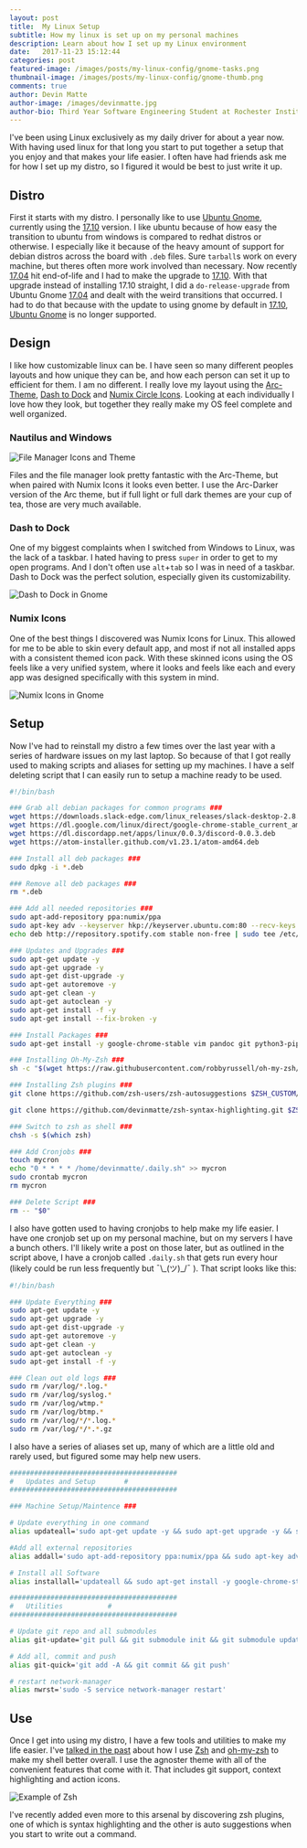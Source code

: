 ```yaml
---
layout: post
title:  My Linux Setup
subtitle: How my linux is set up on my personal machines
description: Learn about how I set up my Linux environment
date:   2017-11-23 15:12:44
categories: post
featured-image: /images/posts/my-linux-config/gnome-tasks.png
thumbnail-image: /images/posts/my-linux-config/gnome-thumb.png
comments: true
author: Devin Matte
author-image: /images/devinmatte.jpg
author-bio: Third Year Software Engineering Student at Rochester Institute of Technology
---
```


I've been using Linux exclusively as my daily driver for about a year now. With having used linux for that long you start to put together a setup that you enjoy and that makes your life easier. I often have had friends ask me for how I set up my distro, so I figured it would be best to just write it up.

## Distro

First it starts with my distro. I personally like to use [Ubuntu Gnome](https://ubuntugnome.org/), currently using the [17.10](https://www.ubuntu.com/desktop/1710) version. I like ubuntu because of how easy the transition to ubuntu from windows is compared to redhat distros or otherwise. I especially like it because of the heavy amount of support for debian distros across the board with `.deb` files. Sure `tarball`s work on every machine, but theres often more work involved than necessary.
Now recently [17.04](https://wiki.ubuntu.com/UbuntuGNOME/GetUbuntuGNOME) hit end-of-life and I had to make the upgrade to [17.10](https://www.ubuntu.com/desktop/1710). With that upgrade instead of installing 17.10 straight, I did a `do-release-upgrade` from Ubuntu Gnome [17.04](https://wiki.ubuntu.com/UbuntuGNOME/GetUbuntuGNOME) and dealt with the weird transitions that occurred. I had to do that because with the update to using gnome by default in [17.10](https://www.ubuntu.com/desktop/1710), [Ubuntu Gnome](https://ubuntugnome.org/) is no longer supported.

## Design

I like how customizable linux can be. I have seen so many different peoples layouts and how unique they can be, and how each person can set it up to efficient for them. I am no different. I really love my layout using the [Arc-Theme](https://github.com/horst3180/arc-theme), [Dash to Dock](https://extensions.gnome.org/extension/307/dash-to-dock/) and [Numix Circle Icons](https://github.com/numixproject/numix-icon-theme-circle). Looking at each individually I love how they look, but together they really make my OS feel complete and well organized.


### Nautilus and Windows

![File Manager Icons and Theme](/images/posts/my-linux-config/file-manager.png)

Files and the file manager look pretty fantastic with the Arc-Theme, but when paired with Numix Icons it looks even better. I use the Arc-Darker version of the Arc theme, but if full light or full dark themes are your cup of tea, those are very much available.

### Dash to Dock

One of my biggest complaints when I switched from Windows to Linux, was the lack of a taskbar. I hated having to press `super` in order to get to my open programs. And I don't often use `alt`+`tab` so I was in need of a taskbar. Dash to Dock was the perfect solution, especially given its customizability.

![Dash to Dock in Gnome](/images/posts/my-linux-config/gnome-tasks.png)

### Numix Icons
One of the best things I discovered was Numix Icons for Linux. This allowed for me to be able to skin every default app, and most if not all installed apps with a consistent themed icon pack. With these skinned icons using the OS feels like a very unified system, where it looks and feels like each and every app was designed specifically with this system in mind.

![Numix Icons in Gnome](/images/posts/my-linux-config/icons.png)

## Setup

Now I've had to reinstall my distro a few times over the last year with a series of hardware issues on my last laptop. So because of that I got really used to making scripts and aliases for setting up my machines. I have a self deleting script that I can easily run to setup a machine ready to be used.

```bash
#!/bin/bash

### Grab all debian packages for common programs ###
wget https://downloads.slack-edge.com/linux_releases/slack-desktop-2.8.0-amd64.deb
wget https://dl.google.com/linux/direct/google-chrome-stable_current_amd64.deb
wget https://dl.discordapp.net/apps/linux/0.0.3/discord-0.0.3.deb
wget https://atom-installer.github.com/v1.23.1/atom-amd64.deb

### Install all deb packages ###
sudo dpkg -i *.deb

### Remove all deb packages ###
rm *.deb

### Add all needed repositories ###
sudo apt-add-repository ppa:numix/ppa
sudo apt-key adv --keyserver hkp://keyserver.ubuntu.com:80 --recv-keys BBEBDCB318AD50EC6865090613B00F1FD2C19886 0DF731E45CE24F27EEEB1450EFDC8610341D9410
echo deb http://repository.spotify.com stable non-free | sudo tee /etc/apt/sources.list.d/spotify.list

### Updates and Upgrades ###
sudo apt-get update -y
sudo apt-get upgrade -y
sudo apt-get dist-upgrade -y
sudo apt-get autoremove -y
sudo apt-get clean -y
sudo apt-get autoclean -y
sudo apt-get install -f -y
sudo apt-get install --fix-broken -y

### Install Packages ###
sudo apt-get install -y google-chrome-stable vim pandoc git python3-pip php numix-icon-theme-circle texlive-full openssh-server spotify-client openjdk-8-* arc-theme npm nodejs nodejs-legacy zsh

### Installing Oh-My-Zsh ###
sh -c "$(wget https://raw.githubusercontent.com/robbyrussell/oh-my-zsh/master/tools/install.sh -O -)"

### Installing Zsh plugins ###
git clone https://github.com/zsh-users/zsh-autosuggestions $ZSH_CUSTOM/plugins/zsh-autosuggestions

git clone https://github.com/devinmatte/zsh-syntax-highlighting.git $ZSH_CUSTOM/plugins/zsh-syntax-highlighting

### Switch to zsh as shell ###
chsh -s $(which zsh)

### Add Cronjobs ###
touch mycron   
echo "0 * * * * /home/devinmatte/.daily.sh" >> mycron
sudo crontab mycron
rm mycron

### Delete Script ###
rm -- "$0"
```

I also have gotten used to having cronjobs to help make my life easier. I have one cronjob set up on my personal machine, but on my servers I have a bunch others. I'll likely write a post on those later, but as outlined in the script above, I have a cronjob called `.daily.sh` that gets run every hour (likely could be run less frequently but ¯\\\_(ツ)\_/¯ ). That script looks like this:

```bash
#!/bin/bash

### Update Everything ###
sudo apt-get update -y
sudo apt-get upgrade -y
sudo apt-get dist-upgrade -y
sudo apt-get autoremove -y
sudo apt-get clean -y
sudo apt-get autoclean -y
sudo apt-get install -f -y

### Clean out old logs ###
sudo rm /var/log/*.log.*
sudo rm /var/log/syslog.*
sudo rm /var/log/wtmp.*
sudo rm /var/log/btmp.*
sudo rm /var/log/*/*.log.*
sudo rm /var/log/*/*.*.gz
```

I also have a series of aliases set up, many of which are a little old and rarely used, but figured some may help new users.

```bash
#########################################
#	Updates and Setup		#
#########################################

### Machine Setup/Maintence ###

# Update everything in one command
alias updateall='sudo apt-get update -y && sudo apt-get upgrade -y && sudo apt-get dist-upgrade -y && sudo apt-get autoremove -y && sudo apt-get clean -y && sudo apt-get autoclean -y && sudo apt-get install -f -y'

#Add all external repositories
alias addall='sudo apt-add-repository ppa:numix/ppa && sudo apt-key adv --keyserver hkp://keyserver.ubuntu.com:80 --recv-keys BBEBDCB318AD50EC6865090613B00F1FD2C19886 && echo deb http://repository.spotify.com stable non-free | sudo tee /etc/apt/sources.list.d/spotify.list'

# Install all Software
alias installall='updateall && sudo apt-get install -y google-chrome-stable vim pandoc git python3-pip php numix-icon-theme-circle texlive-full openssh-server spotify-client openjdk-8-* arc-theme npm nodejs nodejs-legacy zsh'

#########################################
#	Utilities			#
#########################################

# Update git repo and all submodules
alias git-update='git pull && git submodule init && git submodule update && git submodule foreach git pull origin master'

# Add all, commit and push
alias git-quick='git add -A && git commit && git push'

# restart network-manager
alias nwrst='sudo -S service network-manager restart'
```

## Use

Once I get into using my distro, I have a few tools and utilities to make my life easier. I've [talked in the past](https://devinmatte.me/post/2017/06/14/bash-to-zsh/) about how I use [Zsh](http://www.zsh.org/) and [oh-my-zsh](https://github.com/robbyrussell/oh-my-zsh) to make my shell better overall. I use the agnoster theme with all of the convenient features that come with it. That includes git support, context highlighting and action icons.

![Example of Zsh](/images/posts/2017-06-14-theme.png)

I've recently added even more to this arsenal by discovering zsh plugins, one of which is syntax highlighting and the other is auto suggestions when you start to write out a command.
